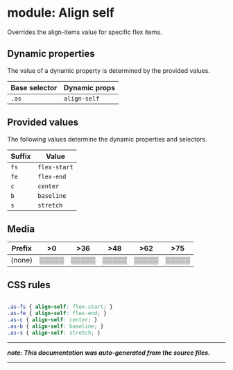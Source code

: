 # module: Align self

Overrides the align-items value for specific flex items.








## Dynamic properties
The value of a dynamic property is determined by the provided values.

| Base selector | Dynamic props |
| ------------- | ------------- |
| `.as` |`align-self`|





## Provided values
The following values determine the dynamic properties and selectors.

Suffix  | Value
--------- | ---------
`fs` | `flex-start`
`fe` | `flex-end`
`c` | `center`
`b` | `baseline`
`s` | `stretch`




## Media





| Prefix  |  >0 |  >36 |  >48 |  >62 |  >75 | 
| :------:  |  :---------: |  :---------: |  :---------: |  :---------: |  :---------: | 
|  (none)  |▒▒▒▒▒|▒▒▒▒▒|▒▒▒▒▒|▒▒▒▒▒|▒▒▒▒▒|






## CSS rules
```css

.as-fs { align-self: flex-start; }
.as-fe { align-self: flex-end; }
.as-c { align-self: center; }
.as-b { align-self: baseline; }
.as-s { align-self: stretch; }

```

- - - - -
_**note: This documentation was auto-generated from the source files.**_
- - - - -